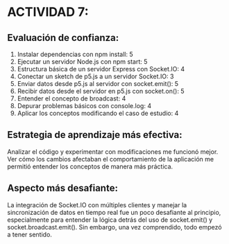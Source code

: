 # ACTIVIDAD 7:
## Evaluación de confianza:
1.	Instalar dependencias con npm install: 5 
2.	Ejecutar un servidor Node.js con npm start: 5
3.	Estructura básica de un servidor Express con Socket.IO: 4 
4.	Conectar un sketch de p5.js a un servidor Socket.IO: 3
5.	Enviar datos desde p5.js al servidor con socket.emit(): 5 
6.	Recibir datos desde el servidor en p5.js con socket.on(): 5 
7.	Entender el concepto de broadcast: 4 
8.	Depurar problemas básicos con console.log: 4
9.	Aplicar los conceptos modificando el caso de estudio: 4
## Estrategia de aprendizaje más efectiva: 
Analizar el código y experimentar con modificaciones me funcionó mejor. Ver cómo los cambios afectaban el comportamiento de la aplicación me permitió entender los conceptos de manera más práctica.
## Aspecto más desafiante:
La integración de Socket.IO con múltiples clientes y manejar la sincronización de datos en tiempo real fue un poco desafiante al principio, especialmente para entender la lógica detrás del uso de socket.emit() y socket.broadcast.emit(). Sin embargo, una vez comprendido, todo empezó a tener sentido.
